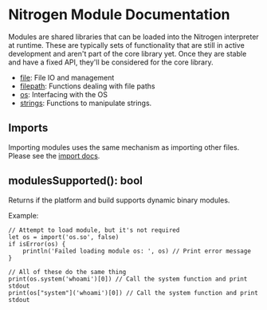 # Nitrogen Module Documentation

Modules are shared libraries that can be loaded into the Nitrogen interpreter at runtime.
These are typically sets of functionality that are still in active development and aren't
part of the core library yet. Once they are stable and have a fixed API, they'll be
considered for the core library.

- [file](file.md): File IO and management
- [filepath](filepath.md): Functions dealing with file paths
- [os](os.md): Interfacing with the OS
- [strings](strings.md): Functions to manipulate strings.

## Imports

Importing modules uses the same mechanism as importing other files. Please see the [import docs](../stdlib/imports.md).

## modulesSupported(): bool

Returns if the platform and build supports dynamic binary modules.

Example:

```
// Attempt to load module, but it's not required
let os = import('os.so', false)
if isError(os) {
    println('Failed loading module os: ', os) // Print error message
}

// All of these do the same thing
print(os.system('whoami')[0]) // Call the system function and print stdout
print(os["system"]('whoami')[0]) // Call the system function and print stdout
```
